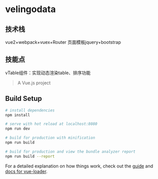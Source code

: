 # velingodata
## 技术栈
vue2+webpack+vuex+Router
页面模板jquery+bootstrap
## 技能点
vTable组件：实现动态渲染table、排序功能  

> A Vue.js project

## Build Setup

``` bash
# install dependencies
npm install

# serve with hot reload at localhost:8080
npm run dev

# build for production with minification
npm run build

# build for production and view the bundle analyzer report
npm run build --report
```

For a detailed explanation on how things work, check out the [guide](http://vuejs-templates.github.io/webpack/) and [docs for vue-loader](http://vuejs.github.io/vue-loader).
